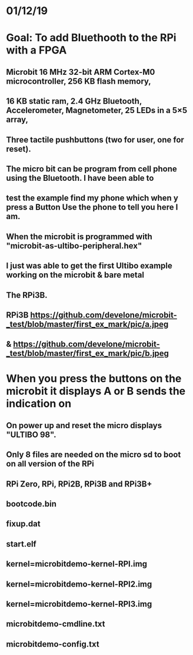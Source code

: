 # 01/12/19
# Goal: To add Bluethooth to the RPi with a FPGA
 
## Microbit 16 MHz 32-bit ARM Cortex-M0 microcontroller, 256 KB flash memory, 
## 16 KB static ram, 2.4 GHz Bluetooth, Accelerometer, Magnetometer, 25 LEDs in a 5×5 array,
## Three tactile pushbuttons (two for user, one for reset).  

## The micro bit can be program from cell phone using the Bluetooth.  I have been able to 
## test the example find my phone which when y press a Button Use the phone to tell you here I am.
##
## When the microbit is programmed with "microbit-as-ultibo-peripheral.hex"
##
## I just was able to get the first Ultibo example working on the microbit & bare metal
## The RPi3B. 
## RPi3B  https://github.com/develone/microbit-_test/blob/master/first_ex_mark/pic/a.jpeg
## & https://github.com/develone/microbit-_test/blob/master/first_ex_mark/pic/b.jpeg
# When you press the buttons on the microbit it displays A or B sends the indication on

## On power up and reset the micro displays "ULTIBO 98".
## Only 8 files are needed on the micro sd to boot on all version of the RPi
## RPi Zero, RPi, RPi2B, RPi3B and RPi3B+
## bootcode.bin
## fixup.dat  
## start.elf
## kernel=microbitdemo-kernel-RPI.img
## kernel=microbitdemo-kernel-RPI2.img
## kernel=microbitdemo-kernel-RPI3.img
## microbitdemo-cmdline.txt
## microbitdemo-config.txt
